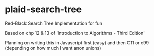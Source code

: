 # plaid-search-tree
Red-Black Search Tree Implementation for fun

Based on chp 12 & 13 of 'Introduction to Algorithms - Third Edition'

Planning on writing this in Javascript first (easy) and then C11 or c99 (depending on how much I want anon unions)
